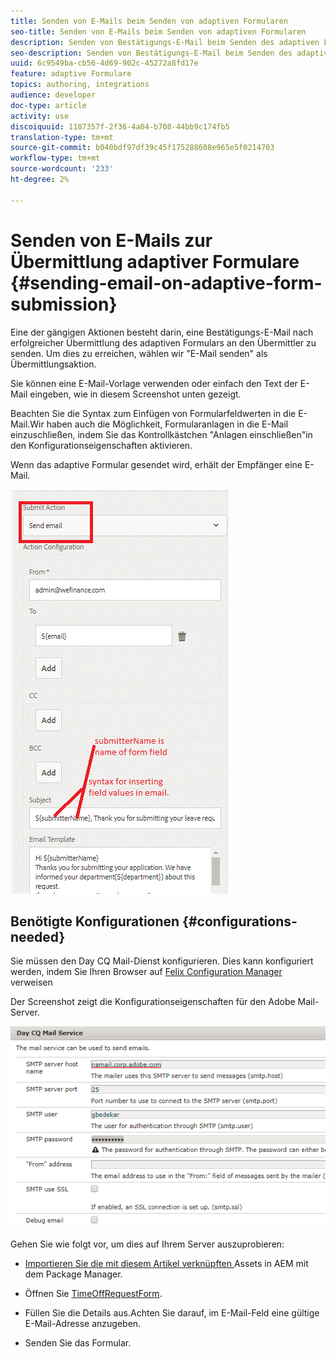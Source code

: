 ```yaml
---
title: Senden von E-Mails beim Senden von adaptiven Formularen
seo-title: Senden von E-Mails beim Senden von adaptiven Formularen
description: Senden von Bestätigungs-E-Mail beim Senden des adaptiven Formulars mit der Komponente "E-Mail senden"
seo-description: Senden von Bestätigungs-E-Mail beim Senden des adaptiven Formulars mit der Komponente "E-Mail senden"
uuid: 6c9549ba-cb56-4d69-902c-45272a8fd17e
feature: adaptive Formulare
topics: authoring, integrations
audience: developer
doc-type: article
activity: use
discoiquuid: 1187357f-2f36-4a04-b708-44bb9c174fb5
translation-type: tm+mt
source-git-commit: b040bdf97df39c45f175288608e965e5f0214703
workflow-type: tm+mt
source-wordcount: '233'
ht-degree: 2%

---
```



# Senden von E-Mails zur Übermittlung adaptiver Formulare {#sending-email-on-adaptive-form-submission}

Eine der gängigen Aktionen besteht darin, eine Bestätigungs-E-Mail nach erfolgreicher Übermittlung des adaptiven Formulars an den Übermittler zu senden. Um dies zu erreichen, wählen wir &quot;E-Mail senden&quot; als Übermittlungsaktion.

Sie können eine E-Mail-Vorlage verwenden oder einfach den Text der E-Mail eingeben, wie in diesem Screenshot unten gezeigt.

Beachten Sie die Syntax zum Einfügen von Formularfeldwerten in die E-Mail.Wir haben auch die Möglichkeit, Formularanlagen in die E-Mail einzuschließen, indem Sie das Kontrollkästchen &quot;Anlagen einschließen&quot;in den Konfigurationseigenschaften aktivieren.

Wenn das adaptive Formular gesendet wird, erhält der Empfänger eine E-Mail.

![SendEmail](assets/sendemailaction.gif)

## Benötigte Konfigurationen {#configurations-needed}

Sie müssen den Day CQ Mail-Dienst konfigurieren. Dies kann konfiguriert werden, indem Sie Ihren Browser auf [Felix Configuration Manager](http://localhost:4502/system/console/configMgr) verweisen

Der Screenshot zeigt die Konfigurationseigenschaften für den Adobe Mail-Server.

![mailservice](assets/mailservice.png)

Gehen Sie wie folgt vor, um dies auf Ihrem Server auszuprobieren:

* [Importieren Sie die mit diesem Artikel verknüpften ](assets/timeoffrequest.zip) Assets in AEM mit dem Package Manager.

* Öffnen Sie [TimeOffRequestForm](http://localhost:4502/content/dam/formsanddocuments/helpx/timeoffrequestform/jcr:content?wcmmode=disabled).

* Füllen Sie die Details aus.Achten Sie darauf, im E-Mail-Feld eine gültige E-Mail-Adresse anzugeben.

* Senden Sie das Formular.
